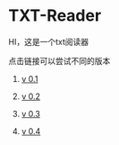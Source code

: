 # TXT-Reader
HI，这是一个txt阅读器

点击链接可以尝试不同的版本

 1. [v 0.1](https://xzyl4303.github.io/TXT-Reader/TxT%20Reader%20v0.1.html)

 2. [v 0.2](https://xzyl4303.github.io/TXT-Reader/TxT%20Reader%20v0.2.html)

 3. [v 0.3](https://xzyl4303.github.io/TXT-Reader/TxT%20Reader%20v0.3.html)

 4. [v 0.4](https://xzyl4303.github.io/TXT-Reader/TxT%20Reader%20v0.4.html)
